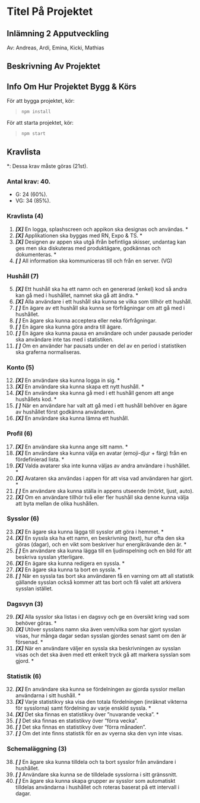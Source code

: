 # Titel På Projektet

## Inlämning 2 Apputveckling

Av: Andreas, Ardi, Emina, Kicki, Mathias

## Beskrivning Av Projektet 

## Info Om Hur Projektet Bygg & Körs

För att bygga projektet, kör:
> `npm install`

För att starta projektet, kör:
> `npm start`

## Kravlista

*: Dessa krav måste göras (21st).

### Antal krav: 40.

- G: 24 (60%).
- VG: 34 (85%).

### Kravlista (4)

1.  ***[X]***  En logga, splashscreen och appikon ska designas och användas. *
2.  ***[X]***  Applikationen ska byggas med RN, Expo & TS. *
3.  ***[X]***  Designen av appen ska utgå ifrån befintliga skisser, undantag kan ges men ska diskuteras med produktägare, godkännas och dokumenteras. *
4.  ***[ ]***  All information ska kommuniceras till och från en server. (VG)

### Hushåll (7)

5.  ***[X]***  Ett hushåll ska ha ett namn och en genererad (enkel) kod så andra kan gå med i hushållet, namnet ska gå att ändra. *
6.  ***[X]***  Alla användare i ett hushåll ska kunna se vilka som tillhör ett hushåll.
7.  ***[ ]***  En ägare av ett hushåll ska kunna se förfrågningar om att gå med i hushållet.
8.  ***[ ]***  En ägare ska kunna acceptera eller neka förfrågningar.
9.  ***[ ]***  En ägare ska kunna göra andra till ägare.
10.  ***[ ]***  En ägare ska kunna pausa en användare och under pausade perioder ska användare inte tas med i statistiken.
11.  ***[ ]***  Om en använder har pausats under en del av en period i statistiken ska graferna normaliseras.

### Konto (5)

12.  ***[X]***  En användare ska kunna logga in sig. *
13.  ***[X]***  En användare ska kunna skapa ett nytt hushåll. *
14.  ***[X]***  En användare ska kunna gå med i ett hushåll genom att ange hushållets kod. *
15.  ***[ ]***  När en användare har valt att gå med i ett hushåll behöver en ägare av hushållet först godkänna användaren.
16.  ***[X]***  En användare ska kunna lämna ett hushåll.

### Profil (6)

17.  ***[X]***  En användare ska kunna ange sitt namn. *
18.  ***[X]***  En användare ska kunna välja en avatar (emoji-djur + färg) från en fördefinierad lista. *
19.  ***[X]***  Valda avatarer ska inte kunna väljas av andra användare i hushållet. *
20.  ***[X]***  Avataren ska användas i appen för att visa vad användaren har gjort. *
21.  ***[ ]***  En användare ska kunna ställa in appens utseende (mörkt, ljust, auto).
22.  ***[X]***  Om en användare tillhör två eller fler hushåll ska denne kunna välja att byta mellan de olika hushållen.

### Sysslor (6)

23.  ***[X]***  En ägare ska kunna lägga till sysslor att göra i hemmet. *
24.  ***[X]***  En syssla ska ha ett namn, en beskrivning (text), hur ofta den ska göras (dagar), och en vikt som beskriver hur energikrävande den är. *
25.  ***[ ]***  En användare ska kunna lägga till en ljudinspelning och en bild för att beskriva sysslan ytterligare.
26.  ***[X]***  En ägare ska kunna redigera en syssla. *
27.  ***[X]***  En ägare ska kunna ta bort en syssla. *
28.  ***[ ]***  När en syssla tas bort ska användaren få en varning om att all statistik gällande sysslan också kommer att tas bort och få valet att arkivera sysslan istället.

### Dagsvyn (3)

29.  ***[X]***  Alla sysslor ska listas i en dagsvy och ge en översikt kring vad som behöver göras. *
30.  ***[X]***  Utöver sysslans namn ska även vem/vilka som har gjort sysslan visas, hur många dagar sedan sysslan gjordes senast samt om den är försenad. *
31.  ***[X]***  När en användare väljer en syssla ska beskrivningen av sysslan visas och det ska även med ett enkelt tryck gå att markera sysslan som gjord. *

### Statistik (6)

32.  ***[X]***  En användare ska kunna se fördelningen av gjorda sysslor mellan användarna i sitt hushåll. *
33.  ***[X]***  Varje statistikvy ska visa den totala fördelningen (inräknat vikterna för sysslorna) samt fördelning av varje enskild syssla. *
34.  ***[X]***  Det ska finnas en statistikvy över ”nuvarande vecka”. *
35.  ***[ ]***  Det ska finnas en statistikvy över ”förra vecka”.
36.  ***[ ]***  Det ska finnas en statistikvy över ”förra månaden”.
37.  ***[ ]***  Om det inte finns statistik för en av vyerna ska den vyn inte visas.

### Schemaläggning (3)

38.  ***[ ]***  En ägare ska kunna tilldela och ta bort sysslor från användare i hushållet.
39.  ***[ ]***  Användare ska kunna se de tilldelade sysslorna i sitt gränssnitt.
40.  ***[ ]***  En ägare ska kunna skapa grupper av sysslor som automatiskt tilldelas användarna i hushållet och roteras baserat på ett intervall i dagar.
